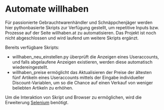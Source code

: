 # Automate willhaben

Für passionierte Gebrauchtwarenhändler und Schnäppchenjäger werden hier pythonbasierte Skripts zur Verfügung gestellt, um repetitive Inputs bzw. Prozesse auf der Seite willhaben.at zu automatisieren. 
Das Projekt ist noch nicht abgeschlossen und wird laufend um weitere Skripts ergänzt.

Bereits verfügbare Skripts:
 - willhaben_neu_einstellen.py überprüft die Anzeigen eines Useraccounts, und falls abgelaufene Anzeigen existieren, werden diese automatisch wiedereingestellt.
 - willhaben_preise ermöglicht das Aktualisieren der Preise der ältesten fünf Artikeln eines Useraccounts mittels der Eingabe individueller Discount-Variablen, um so die Chance auf einen Verkauf von weniger beliebten Artikeln zu erhöhen.

Um die Interaktion von Skript und Browser zu ermöglichen, wird die Erweiterung [Selenium](https://www.selenium.dev/) benötigt.
